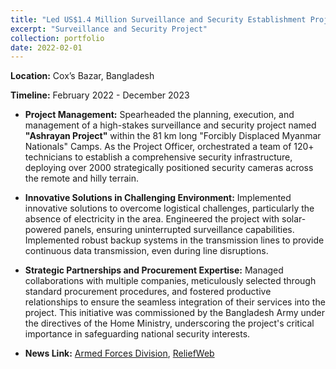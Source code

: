 ```yaml
---
title: "Led US$1.4 Million Surveillance and Security Establishment Project"
excerpt: "Surveillance and Security Project"
collection: portfolio
date: 2022-02-01
---
```


**Location:** Cox’s Bazar, Bangladesh


**Timeline:** February 2022 - December 2023

- **Project Management:** Spearheaded the planning, execution, and management of a high-stakes surveillance and security project named **"Ashrayan Project"** within the 81 km long "Forcibly Displaced Myanmar Nationals" Camps. As the Project Officer, orchestrated a team of 120+ technicians to establish a comprehensive security infrastructure, deploying over 2000 strategically positioned security cameras across the remote and hilly terrain.


- **Innovative Solutions in Challenging Environment:** Implemented innovative solutions to overcome logistical challenges, particularly the absence of electricity in the area. Engineered the project with solar-powered panels, ensuring uninterrupted surveillance capabilities. Implemented robust backup systems in the transmission lines to provide continuous data transmission, even during line disruptions.

- **Strategic Partnerships and Procurement Expertise:** Managed collaborations with multiple companies, meticulously selected through standard procurement procedures, and fostered productive relationships to ensure the seamless integration of their services into the project. This initiative was commissioned by the Bangladesh Army under the directives of the Home Ministry, underscoring the project's critical importance in safeguarding national security interests.

- **News Link:** [Armed Forces Division](https://afd.gov.bd/activities/ashrayan-project), [ReliefWeb](https://reliefweb.int/report/bangladesh/forcibly-displaced-myanmar-nationals-fdmns-cox-s-bazar-bangladesh-health-sector)

